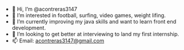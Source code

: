 - 👋 Hi, I’m @acontreras3147
- 👀 I’m interested in football, surfing, video games, weight lifing.
- 🌱 I’m currently improving my java skills and want to learn front end development.
- 💞️ I’m looking to get better at interviewing to land my first internship.
- 📫 Email: acontreras3147@gmail.com

<!---
acontreras3147/acontreras3147 is a ✨ special ✨ repository because its `README.md` (this file) appears on your GitHub profile.
You can click the Preview link to take a look at your changes.
--->
